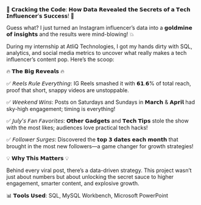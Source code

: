 🚀 𝗖𝗿𝗮𝗰𝗸𝗶𝗻𝗴 𝘁𝗵𝗲 𝗖𝗼𝗱𝗲: 𝗛𝗼𝘄 𝗗𝗮𝘁𝗮 𝗥𝗲𝘃𝗲𝗮𝗹𝗲𝗱 𝘁𝗵𝗲 𝗦𝗲𝗰𝗿𝗲𝘁𝘀 𝗼𝗳 𝗮 𝗧𝗲𝗰𝗵 𝗜𝗻𝗳𝗹𝘂𝗲𝗻𝗰𝗲𝗿’𝘀 𝗦𝘂𝗰𝗰𝗲𝘀𝘀! 🚀

Guess what? I just turned an Instagram influencer’s data into a 𝗴𝗼𝗹𝗱𝗺𝗶𝗻𝗲 𝗼𝗳 𝗶𝗻𝘀𝗶𝗴𝗵𝘁𝘀 and the results were mind-blowing! 💥 

During my internship at AtliQ Technologies, I got my hands dirty with SQL, analytics, and social media metrics to uncover what really makes a tech influencer’s content pop. Here’s the scoop: 

🔥 𝗧𝗵𝗲 𝗕𝗶𝗴 𝗥𝗲𝘃𝗲𝗮𝗹𝘀 🔥 
 
✅ 𝘙𝘦𝘦𝘭𝘴 𝘙𝘶𝘭𝘦 𝘌𝘷𝘦𝘳𝘺𝘵𝘩𝘪𝘯𝘨: IG Reels smashed it with 𝟲𝟭.𝟲% of total reach, proof that short, snappy videos are unstoppable. 

✅ 𝘞𝘦𝘦𝘬𝘦𝘯𝘥 𝘞𝘪𝘯𝘴: Posts on Saturdays and Sundays in 𝗠𝗮𝗿𝗰𝗵 & 𝗔𝗽𝗿𝗶𝗹 had sky-high engagement; timing is everything! 

✅ 𝘑𝘶𝘭𝘺’𝘴 𝘍𝘢𝘯 𝘍𝘢𝘷𝘰𝘳𝘪𝘵𝘦𝘴: 𝗢𝘁𝗵𝗲𝗿 𝗚𝗮𝗱𝗴𝗲𝘁𝘀 and 𝗧𝗲𝗰𝗵 𝗧𝗶𝗽𝘀 stole the show with the most likes; audiences love practical tech hacks! 

✅ 𝘍𝘰𝘭𝘭𝘰𝘸𝘦𝘳 𝘚𝘶𝘳𝘨𝘦𝘴: Discovered the 𝘁𝗼𝗽 𝟯 𝗱𝗮𝘁𝗲𝘀 𝗲𝗮𝗰𝗵 𝗺𝗼𝗻𝘁𝗵 that brought in the most new followers—a game changer for growth strategies! 

💡 𝗪𝗵𝘆 𝗧𝗵𝗶𝘀 𝗠𝗮𝘁𝘁𝗲𝗿𝘀 💡
 
Behind every viral post, there’s a data-driven strategy. This project wasn’t just about numbers but about unlocking the secret sauce to higher engagement, smarter content, and explosive growth. 

📊 𝗧𝗼𝗼𝗹𝘀 𝗨𝘀𝗲𝗱: SQL, MySQL Workbench, Microsoft PowerPoint 
